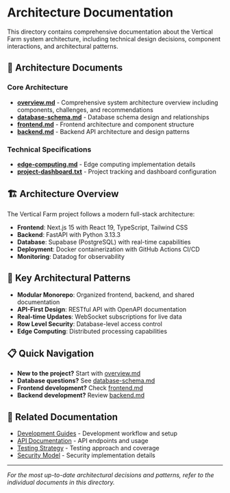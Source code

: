 # Architecture Documentation

This directory contains comprehensive documentation about the Vertical Farm system architecture, including technical design decisions, component interactions, and architectural patterns.

## 📁 Architecture Documents

### Core Architecture
- **[overview.md](./overview.md)** - Comprehensive system architecture overview including components, challenges, and recommendations
- **[database-schema.md](./database-schema.md)** - Database schema design and relationships
- **[frontend.md](./frontend.md)** - Frontend architecture and component structure
- **[backend.md](./backend.md)** - Backend API architecture and design patterns

### Technical Specifications
- **[edge-computing.md](./edge-computing.md)** - Edge computing implementation details
- **[project-dashboard.txt](./project-dashboard.txt)** - Project tracking and dashboard configuration

## 🏗️ Architecture Overview

The Vertical Farm project follows a modern full-stack architecture:

- **Frontend**: Next.js 15 with React 19, TypeScript, Tailwind CSS
- **Backend**: FastAPI with Python 3.13.3
- **Database**: Supabase (PostgreSQL) with real-time capabilities
- **Deployment**: Docker containerization with GitHub Actions CI/CD
- **Monitoring**: Datadog for observability

## 🔗 Key Architectural Patterns

- **Modular Monorepo**: Organized frontend, backend, and shared documentation
- **API-First Design**: RESTful API with OpenAPI documentation
- **Real-time Updates**: WebSocket subscriptions for live data
- **Row Level Security**: Database-level access control
- **Edge Computing**: Distributed processing capabilities

## 📋 Quick Navigation

- **New to the project?** Start with [overview.md](./overview.md)
- **Database questions?** See [database-schema.md](./database-schema.md)
- **Frontend development?** Check [frontend.md](./frontend.md)
- **Backend development?** Review [backend.md](./backend.md)

## 🔄 Related Documentation

- [Development Guides](../02-development/) - Development workflow and setup
- [API Documentation](../03-api/) - API endpoints and usage
- [Testing Strategy](../05-testing/) - Testing approach and coverage
- [Security Model](../06-security/) - Security implementation details

---

*For the most up-to-date architectural decisions and patterns, refer to the individual documents in this directory.* 